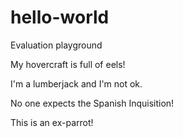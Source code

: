 # hello-world
Evaluation playground

My hovercraft is full of eels!

I'm a lumberjack and I'm not ok.

No one expects the Spanish Inquisition!

This is an ex-parrot!
